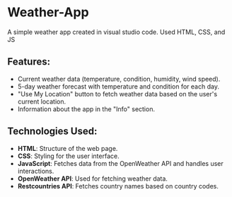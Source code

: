 # Weather-App
A simple weather app created in visual studio code. Used HTML, CSS, and JS

## Features:
- Current weather data (temperature, condition, humidity, wind speed).
- 5-day weather forecast with temperature and condition for each day.
- "Use My Location" button to fetch weather data based on the user's current location.
- Information about the app in the "Info" section.

## Technologies Used:
- **HTML**: Structure of the web page.
- **CSS**: Styling for the user interface.
- **JavaScript**: Fetches data from the OpenWeather API and handles user interactions.
- **OpenWeather API**: Used for fetching weather data.
- **Restcountries API**: Fetches country names based on country codes.

